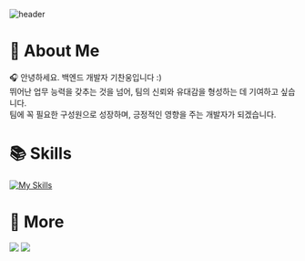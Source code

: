 ![header](https://capsule-render.vercel.app/api?type=waving&color=7E8EF1&height=200&section=header&text=Chanung's%20Github!&fontSize=35&fontAlignY=35&fontColor=f7f5f5)


# 📌 About Me
🎧 안녕하세요. 백엔드 개발자 기찬웅입니다 :)  
뛰어난 업무 능력을 갖추는 것을 넘어, 팀의 신뢰와 유대감을 형성하는 데 기여하고 싶습니다.  
팀에 꼭 필요한 구성원으로 성장하며, 긍정적인 영향을 주는 개발자가 되겠습니다.  

# 📚 Skills
[![My Skills](https://skillicons.dev/icons?i=django,react,html,aws,mysql,git,github&theme=dark)](https://skillicons.dev)



# 🔗 More
<a href="https://itchanchan.tistory.com/" target="_blank"><img src="https://img.shields.io/badge/Portfolio-E34F26?style=flat&logo=html5&logoColor=white"/></a>
<a href="https://chanung-ki.site/" target="_blank"><img src="https://img.shields.io/badge/Blog-FF4785?style=flat&logo=Tistory&logoColor=white"/></a>



<!-- ![GitHub Stats](https://github-readme-stats.vercel.app/api?username=chanung-ki&show_icons=true&count_private=true&theme=tokyonight) -->
<!-- ![Top Langs](https://github-readme-stats.vercel.app/api/top-langs/?username=chanung-ki&langs_count=10&layout=compact&theme=dark) -->
